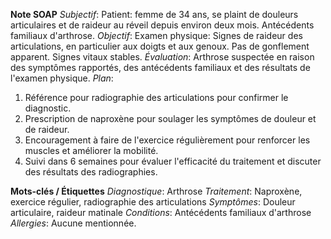 **Note SOAP**
*Subjectif*:
Patient: femme de 34 ans, se plaint de douleurs articulaires et de raideur au réveil depuis environ deux mois. Antécédents familiaux d'arthrose.
*Objectif*:
Examen physique: Signes de raideur des articulations, en particulier aux doigts et aux genoux. Pas de gonflement apparent. Signes vitaux stables.
*Évaluation*:
Arthrose suspectée en raison des symptômes rapportés, des antécédents familiaux et des résultats de l'examen physique.
*Plan*:
1. Référence pour radiographie des articulations pour confirmer le diagnostic.
2. Prescription de naproxène pour soulager les symptômes de douleur et de raideur.
3. Encouragement à faire de l'exercice régulièrement pour renforcer les muscles et améliorer la mobilité.
4. Suivi dans 6 semaines pour évaluer l'efficacité du traitement et discuter des résultats des radiographies.

**Mots-clés / Étiquettes**
*Diagnostique*:
Arthrose
*Traitement*:
Naproxène, exercice régulier, radiographie des articulations
*Symptômes*:
Douleur articulaire, raideur matinale
*Conditions*:
Antécédents familiaux d'arthrose
*Allergies*:
Aucune mentionnée.
